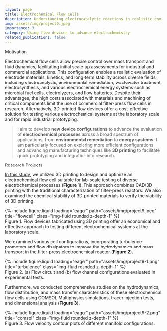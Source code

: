 ```yaml
---
layout: page
title: Electrochemical Flow Cells
description: Understanding electrocatalytic reactions in realistic environments
img: assets/img/project9.jpeg
importance: 3
category: Using flow devices to advance electrochemistry
related_publications: false
---
```


<p class="font-weight-bold">Motivation</p>

Electrochemical flow cells allow precise control over mass transport and fluid dynamics, facilitating initial scale-up assessments for industrial and commercial applications. This configuration enables a realistic evaluation of electrode materials, kinetics, and long-term stability across diverse fields, including electroanalysis, environmental remediation, wastewater treatment, electrosynthesis, and various electrochemical energy systems such as microbial fuel cells, electrolyzers, and flow batteries. Despite their advantages, the high costs associated with materials and machining of critical components limit the use of commercial filter-press flow cells in research. Alternatively, 3D-printed flow devices offer a cost-effective solution for testing various electrochemical systems at the laboratory scale and for rapid industrial prototyping.

> I aim to develop <strong>new device configurations</strong> to advance the evaluation of <strong>electrochemical processes</strong> across a broad spectrum of applications, from <strong>environmental remediation</strong> to <strong>energy systems</strong>. I am particularly focused on exploring more efficient configurations and advancing manufacturing techniques like <strong>3D printing</strong> to facilitate quick prototyping and integration into research.

<p class="font-weight-bold">Research Projects</p>

[In this study](https://doi.org/10.1021/acssuschemeng.9b07368), we utilized 3D printing to design and optimize an electrochemical flow cell suitable for lab-scale testing of diverse electrochemical processes (<strong>Figure 1</strong>). This approach combines CAD/3D printing with the traditional characterization of filter-press reactors. We also examined the chemical stability of 3D-printed materials to verify the viability of 3D printing. 

<div class="row">
    <div class="col-sm mt-3 mt-md-0">
        {% include figure.liquid loading="eager" path="assets/img/project9.jpeg" title="flowcell" class="img-fluid rounded z-depth-1" %}
    </div>
</div>
<div class="caption">
    Figure 1. Flow devices fabricated using 3D printing offer an economical and effective approach to testing different electrochemical systems at the laboratory scale.
</div>

We examined various cell configurations, incorporating turbulence promoters and flow dissipators to improve the hydrodynamics and mass transport in the filter-press electrochemical reactor (<strong>Figure 2</strong>). 

<div class="row">
    <div class="col-sm mt-3 mt-md-0">
        {% include figure.liquid loading="eager" path="assets/img/project9-1.png" title="turbulence" class="img-fluid rounded z-depth-1" %}
    </div>
</div>
<div class="caption">
    Figure 2. (a) Flow circuit and (b) flow channel configurations evaluated in experimental tests.
</div>

Furthermore, we conducted comprehensive studies on the hydrodynamics, flow distribution, and mass transfer characteristics of these electrochemical flow cells using COMSOL Multiphysics simulations, tracer injection tests, and dimensional analysis (<strong>Figure 3</strong>). 

<div class="row">
    <div class="col-sm mt-3 mt-md-0">
        {% include figure.liquid loading="eager" path="assets/img/project9-2.png" title="comsol" class="img-fluid rounded z-depth-1" %}
    </div>
</div>
<div class="caption">
    Figure 3. Flow velocity contour plots of different manifold configurations.
</div>
